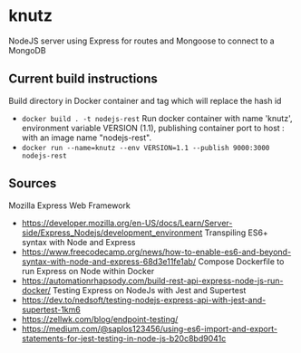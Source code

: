 # knutz
NodeJS server using Express for routes and Mongoose to connect to a MongoDB

## Current build instructions
Build directory in Docker container and tag which will replace the hash id
- `docker build . -t nodejs-rest`
Run docker container with name 'knutz', environment variable VERSION (1.1), publishing container port to host <host>:<container> with an image name "nodejs-rest".
- `docker run --name=knutz --env VERSION=1.1 --publish 9000:3000 nodejs-rest`

## Sources
Mozilla Express Web Framework
- https://developer.mozilla.org/en-US/docs/Learn/Server-side/Express_Nodejs/development_environment
Transpiling ES6+ syntax with Node and Express
- https://www.freecodecamp.org/news/how-to-enable-es6-and-beyond-syntax-with-node-and-express-68d3e11fe1ab/
Compose Dockerfile to run Express on Node within Docker
- https://automationrhapsody.com/build-rest-api-express-node-js-run-docker/
Testing Express on NodeJs with Jest and Supertest
- https://dev.to/nedsoft/testing-nodejs-express-api-with-jest-and-supertest-1km6
- https://zellwk.com/blog/endpoint-testing/
- https://medium.com/@saplos123456/using-es6-import-and-export-statements-for-jest-testing-in-node-js-b20c8bd9041c
